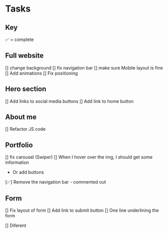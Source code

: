 # Tasks

## Key

✅ = complete

## Full website

[] change background
[] fix navigation bar
[] make sure Mobile layout is fine
[] Add animations
[] Fix positioning

## Hero section

[] Add links to social media buttons
[] Add link to home button

## About me

[] Refactor JS code

## Portfolio

[] fix carousel (Swiper)
[] When I hover over the img, I should get some information

- Or add buttons

[✅] Remove the navigation bar - commented out

## Form

[] Fix layout of form
[] Add link to submit button
[] One line underlining the form

[] Diferent
